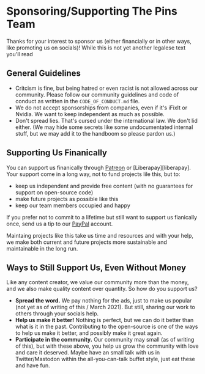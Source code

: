 # Sponsoring/Supporting The Pins Team

Thanks for your interest to sponsor us (either financially or
in other ways, like promoting us on socials)! While this is not
yet another legalese text you'll read

## General Guidelines

* Critcism is fine, but being hatred or even racist is not
  allowed across our community. Please follow our community
  guidelines and code of conduct as written in the
  `CODE_OF_CONDUCT.md` file.
* We do not accept sponsorships from companies, even if it's
  iFixIt or Nvidia. We want to keep independent as much as
  possible.
* Don't spread lies. That's cursed under the international law.
  We don't lid either. (We may hide some secrets like some
  undocumentated internal stuff, but we may add it to the handboom
  so please pardon us.)

## Supporting Us Finanically

You can support us finanically through [Patreon][patreon] or
[Liberapay][liberapay]. Your support come in a long way, not
to fund projects lile this, but to:

[patreon]: https://patreon.com/thepinsteam
[libreapay]: https://libreapay.com/thepunsteam

- keep us independent and provide free content (with no
  guarantees for support on open-source code)
- make future projects as possible like this
- keep our team members occupied and happy

If you prefer not to commit to a lifetime but still want to
support us fianically once, send us a tip to our [PayPal][paypal]
account.

[paypal]: https://rtapp.tk/support-thepinsteam/paypal

Maintaing projects like this take us time and resources and with
your help, we make both current and future projects more
sustainable and maintainable in the long run.

## Ways to Still Support Us, Even Without Money

Like any content creator, we value our community more than
the money, and we also make quality content over quantity.
So how do you support us?

- **Spread the word.** We pay nothing for the ads, just to make
  us popular (not yet as of writing of this / March 2021).
  But still, sharing our work to others through your socials
  help.
- **Help us make it better!** Nothing is perfect, but we can do
  it better than what is it in the past. Contributing to the
  open-source is one of the ways to help us make it better,
  and possibly make it great again.
- **Participate in the community.** Our community may small (as
  of writing of this), but with these above, you help us grow
  the community with love and care it deserved. Maybe have an
  small talk with us in Twitter/Mastodon within the all-you-can-talk
  buffet style, just eat these and have fun.

